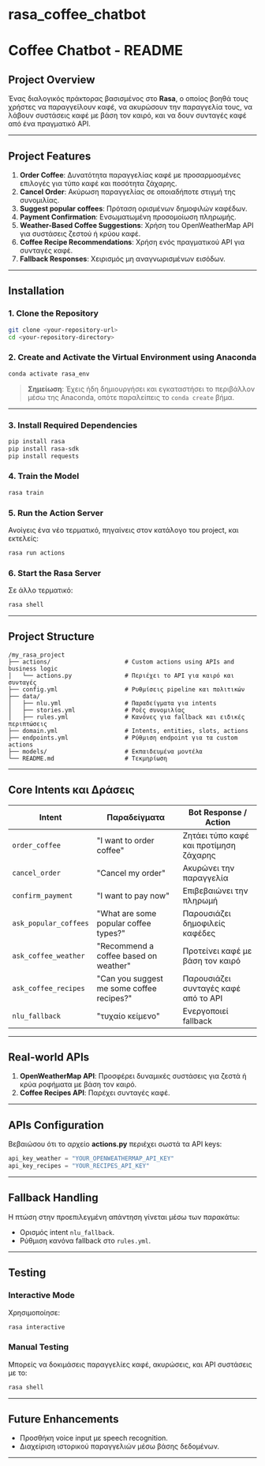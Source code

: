 # rasa_coffee_chatbot
# **Coffee Chatbot - README**

## **Project Overview**

Ένας διαλογικός πράκτορας βασισμένος στο **Rasa**, ο οποίος βοηθά τους χρήστες να παραγγείλουν καφέ, να ακυρώσουν την παραγγελία τους, να λάβουν συστάσεις καφέ με βάση τον καιρό, και να δουν συνταγές καφέ από ένα πραγματικό API.

---

## **Project Features**

1. **Order Coffee**: Δυνατότητα παραγγελίας καφέ με προσαρμοσμένες επιλογές για τύπο καφέ και ποσότητα ζάχαρης.
2. **Cancel Order**: Ακύρωση παραγγελίας σε οποιαδήποτε στιγμή της συνομιλίας.
3. **Suggest popular coffees**: Πρόταση ορισμένων δημοφιλών καφέδων.
4. **Payment Confirmation**: Ενσωματωμένη προσομοίωση πληρωμής. 
5. **Weather-Based Coffee Suggestions**: Χρήση του OpenWeatherMap API για συστάσεις ζεστού ή κρύου καφέ.
6. **Coffee Recipe Recommendations**: Χρήση ενός πραγματικού API για συνταγές καφέ.
7. **Fallback Responses**: Χειρισμός μη αναγνωρισμένων εισόδων.

---

## **Installation**

### **1. Clone the Repository**
```bash
git clone <your-repository-url>
cd <your-repository-directory>
```

### **2. Create and Activate the Virtual Environment using Anaconda**
```bash
conda activate rasa_env
```
> **Σημείωση**: Έχεις ήδη δημιουργήσει και εγκαταστήσει το περιβάλλον μέσω της Anaconda, οπότε παραλείπεις το `conda create` βήμα.

---

### **3. Install Required Dependencies**
```bash
pip install rasa
pip install rasa-sdk
pip install requests
```

### **4. Train the Model**
```bash
rasa train
```

### **5. Run the Action Server**
Ανοίγεις ένα νέο τερματικό, πηγαίνεις στον κατάλογο του project, και εκτελείς:
```bash
rasa run actions
```

### **6. Start the Rasa Server**
Σε άλλο τερματικό:
```bash
rasa shell
```

---

## **Project Structure**
```
/my_rasa_project
├── actions/                     # Custom actions using APIs and business logic
│   └── actions.py               # Περιέχει το API για καιρό και συνταγές
├── config.yml                   # Ρυθμίσεις pipeline και πολιτικών
├── data/
│   ├── nlu.yml                  # Παραδείγματα για intents
│   ├── stories.yml              # Ροές συνομιλίας
│   ├── rules.yml                # Κανόνες για fallback και ειδικές περιπτώσεις
├── domain.yml                   # Intents, entities, slots, actions
├── endpoints.yml                # Ρύθμιση endpoint για τα custom actions
├── models/                      # Εκπαιδευμένα μοντέλα
└── README.md                    # Τεκμηρίωση
```

---

## **Core Intents και Δράσεις**

| **Intent**            | **Παραδείγματα**                                       | **Bot Response / Action**                         |
|----------------------|--------------------------------------------------------|--------------------------------------------------|
| `order_coffee`        | "I want to order coffee"                              | Ζητάει τύπο καφέ και προτίμηση ζάχαρης            |
| `cancel_order`        | "Cancel my order"                                     | Ακυρώνει την παραγγελία                           |
| `confirm_payment`     | "I want to pay now"                                   | Επιβεβαιώνει την πληρωμή                          |
| `ask_popular_coffees` | "What are some popular coffee types?"                 | Παρουσιάζει δημοφιλείς καφέδες                    |
| `ask_coffee_weather`  | "Recommend a coffee based on weather"                 | Προτείνει καφέ με βάση τον καιρό                  |
| `ask_coffee_recipes`  | "Can you suggest me some coffee recipes?"             | Παρουσιάζει συνταγές καφέ από το API              |
| `nlu_fallback`        | "τυχαίο κείμενο"                                      | Ενεργοποιεί fallback                              |

---

## **Real-world APIs**
1. **OpenWeatherMap API**: Προσφέρει δυναμικές συστάσεις για ζεστά ή κρύα ροφήματα με βάση τον καιρό.
2. **Coffee Recipes API**: Παρέχει συνταγές καφέ.

---

## **APIs Configuration**
Βεβαιώσου ότι το αρχείο **actions.py** περιέχει σωστά τα API keys:
```python
api_key_weather = "YOUR_OPENWEATHERMAP_API_KEY"
api_key_recipes = "YOUR_RECIPES_API_KEY"
```

---

## **Fallback Handling**
Η πτώση στην προεπιλεγμένη απάντηση γίνεται μέσω των παρακάτω:
- Ορισμός intent `nlu_fallback`.
- Ρύθμιση κανόνα fallback στο `rules.yml`.

---

## **Testing**
### **Interactive Mode**
Χρησιμοποίησε:
```bash
rasa interactive
```

### **Manual Testing**
Μπορείς να δοκιμάσεις παραγγελίες καφέ, ακυρώσεις, και API συστάσεις με το:
```bash
rasa shell
```

---

## **Future Enhancements**
- Προσθήκη voice input με speech recognition.
- Διαχείριση ιστορικού παραγγελιών μέσω βάσης δεδομένων.

---

